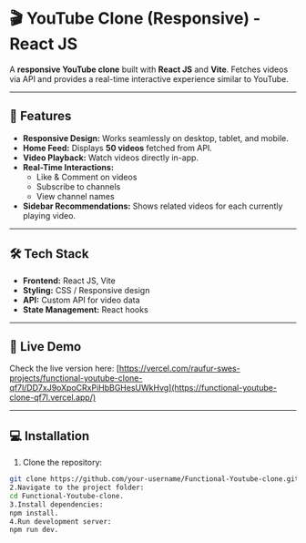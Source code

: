 # 🎬 YouTube Clone (Responsive) - React JS
A **responsive YouTube clone** built with **React JS** and **Vite**. Fetches videos via API and provides a real-time interactive experience similar to YouTube.

---

## 🌟 Features

- **Responsive Design:** Works seamlessly on desktop, tablet, and mobile.  
- **Home Feed:** Displays **50 videos** fetched from API.  
- **Video Playback:** Watch videos directly in-app.  
- **Real-Time Interactions:**  
  - Like & Comment on videos  
  - Subscribe to channels  
  - View channel names  
- **Sidebar Recommendations:** Shows related videos for each currently playing video.

---

## 🛠 Tech Stack

- **Frontend:** React JS, Vite  
- **Styling:** CSS / Responsive design  
- **API:** Custom API for video data  
- **State Management:** React hooks

---

## 🚀 Live Demo

Check the live version here: [https://vercel.com/raufur-swes-projects/functional-youtube-clone-qf7l/DD7xJ9oXpoCRxPiHbBGHesUWkHvg](https://functional-youtube-clone-qf7l.vercel.app/)

---

## 💻 Installation

1. Clone the repository:
```bash
git clone https://github.com/your-username/Functional-Youtube-clone.git.
2.Navigate to the project folder:
cd Functional-Youtube-clone.
3.Install dependencies:
npm install.
4.Run development server:
npm run dev.

